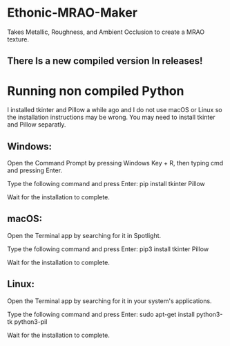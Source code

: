 # Ethonic-MRAO-Maker
Takes Metallic, Roughness, and Ambient Occlusion to create a MRAO texture.

## There Is a new compiled version In releases!

# Running non compiled Python
I installed tkinter and Pillow a while ago and I do not use macOS or Linux so the installation instructions may be wrong. You may need to install tkinter and Pillow separatly.
## Windows:

Open the Command Prompt by pressing Windows Key + R, then typing cmd and pressing Enter.

Type the following command and press Enter: pip install tkinter Pillow

Wait for the installation to complete.

## macOS:

Open the Terminal app by searching for it in Spotlight.

Type the following command and press Enter: pip3 install tkinter Pillow

Wait for the installation to complete.

## Linux:

Open the Terminal app by searching for it in your system's applications.

Type the following command and press Enter: sudo apt-get install python3-tk python3-pil

Wait for the installation to complete.
